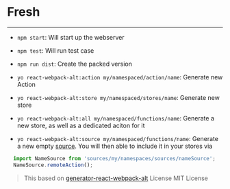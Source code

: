 # Fresh
---

* `npm start`: Will start up the webserver
* `npm test`: Will run test case
* `npm run dist`: Create the packed version

* `yo react-webpack-alt:action my/namespaced/action/name`: Generate new Action
* `yo react-webpack-alt:store my/namespaced/stores/name`: Generate new store
* `yo react-webpack-alt:all my/namespaced/functions/name`: Generate a new store, as well as a dedicated aciton for it

* `yo react-webpack-alt:source my/namespaced/functions/name`: Generate a new empty [source](http://alt.js.org/docs/async/). You will then able to include it in your stores via
```js
  import NameSource from 'sources/my/namespaces/sources/nameSource';
  NameSource.remoteAction();
```

> This based on [generator-react-webpack-alt](https://github.com/weblogixx/generator-react-webpack-alt)
> License MIT License


